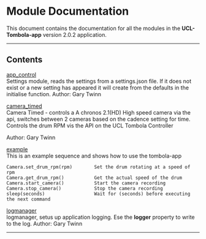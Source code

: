 # Module Documentation


This document contains the documentation for all the modules in the **UCL-Tombola-app** version 2.0.2 application.

---

## Contents


[app_control](./app_control.md)  
Settings module, reads the settings from a settings.json file. If it does not exist or a new setting
has appeared it will create from the defaults in the initialise function.
Author: Gary Twinn

[camera_timed](./camera_timed.md)  
Camera Timed - controls a A chronos 2.1(HD) High speed camera via the api, switches between 2 cameras based on the
cadence setting for time. Controls the drum RPM vis the API on the UCL Tombola
Controller

Author: Gary Twinn

[example](./example.md)  
This is an example sequence and shows how to use the tombola-app

    Camera.set_drum_rpm(rpm)        Set the drum rotating at a speed of rpm
    Camera.get_drum_rpm()           Get the actual speed of the drum
    Camera.start_camera()           Start the camera recording
    Camera.stop_camera()            Stop the camera recording
    sleep(seconds)                  Wait for (seconds) before executing the next command

[logmanager](./logmanager.md)  
logmanager, setus up application logging. Ese the **logger** property to
write to the log.
Author: Gary Twinn


---

